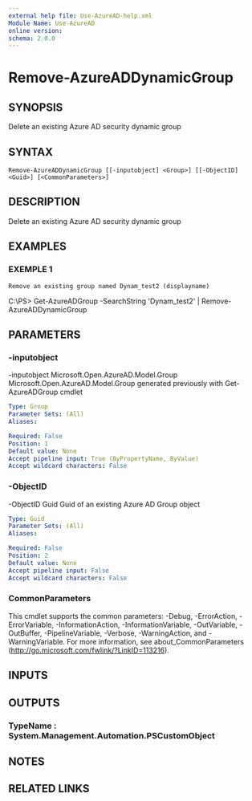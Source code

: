 ```yaml
---
external help file: Use-AzureAD-help.xml
Module Name: Use-AzureAD
online version:
schema: 2.0.0
---
```


# Remove-AzureADDynamicGroup

## SYNOPSIS
Delete an existing Azure AD security dynamic group

## SYNTAX

```
Remove-AzureADDynamicGroup [[-inputobject] <Group>] [[-ObjectID] <Guid>] [<CommonParameters>]
```

## DESCRIPTION
Delete an existing Azure AD security dynamic group

## EXAMPLES

### EXEMPLE 1
```
Remove an existing group named Dynam_test2 (displayname)
```

C:\PS\> Get-AzureADGroup -SearchString 'Dynam_test2' | Remove-AzureADDynamicGroup

## PARAMETERS

### -inputobject
-inputobject Microsoft.Open.AzureAD.Model.Group
   Microsoft.Open.AzureAD.Model.Group generated previously with Get-AzureADGroup cmdlet

```yaml
Type: Group
Parameter Sets: (All)
Aliases:

Required: False
Position: 1
Default value: None
Accept pipeline input: True (ByPropertyName, ByValue)
Accept wildcard characters: False
```

### -ObjectID
-ObjectID Guid
Guid of an existing Azure AD Group object

```yaml
Type: Guid
Parameter Sets: (All)
Aliases:

Required: False
Position: 2
Default value: None
Accept pipeline input: False
Accept wildcard characters: False
```

### CommonParameters
This cmdlet supports the common parameters: -Debug, -ErrorAction, -ErrorVariable, -InformationAction, -InformationVariable, -OutVariable, -OutBuffer, -PipelineVariable, -Verbose, -WarningAction, and -WarningVariable.
For more information, see about_CommonParameters (http://go.microsoft.com/fwlink/?LinkID=113216).

## INPUTS

## OUTPUTS

### TypeName : System.Management.Automation.PSCustomObject
## NOTES

## RELATED LINKS
